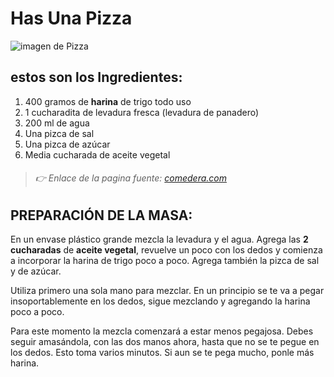 # Has Una Pizza
 ![imagen de Pizza](https://odd-prod.gfrcdn.net/ODD/images/offergallery/d2ecb6ff-7742-4a66-a90e-0b0e0cca5c09/c74111aa.jpg "Deliciosa Pizza")

## estos son los Ingredientes:

1. 400 gramos de **harina** de trigo todo uso
2. 1 cucharadita de levadura fresca (levadura de panadero)
3. 200 ml de agua
4. Una pizca de sal
5. Una pizca de azúcar
6. Media cucharada de aceite vegetal

> ###### 👉 Enlace de la pagina fuente: [comedera.com][def]

## PREPARACIÓN DE LA MASA:

En un envase plástico grande mezcla la levadura y el agua. Agrega las **2 cucharadas** de **aceite vegetal**, revuelve un poco con los dedos y comienza a incorporar la harina de trigo poco a poco. Agrega también la pizca de sal y de azúcar.

Utiliza primero una sola mano para mezclar. En un principio se te va a pegar insoportablemente en los dedos, sigue mezclando y agregando la harina poco a poco.

Para este momento la mezcla comenzará a estar menos pegajosa. Debes seguir amasándola, con las dos manos ahora, hasta que no se te pegue en los dedos. Esto toma varios minutos. Si aun se te pega mucho, ponle más harina.



[def]: https://www.comedera.com/como-hacer-pizza-casera/ "Haz CLic Aqui para ver la paginaweb de tu receta"
[def2]: pizza1.jpg
